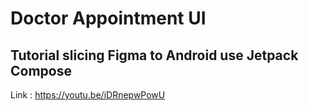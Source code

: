 # Doctor Appointment UI

## Tutorial slicing Figma to Android use Jetpack Compose
Link :
https://youtu.be/iDRnepwPowU
